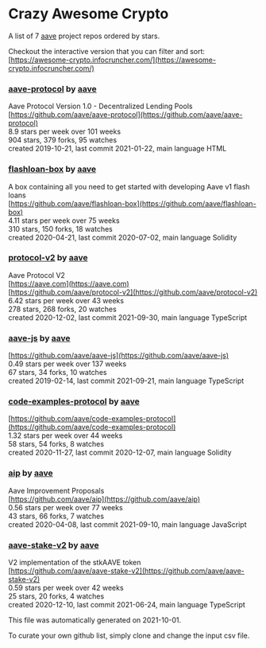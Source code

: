 # Crazy Awesome Crypto
A list of 7 [aave](https://github.com/aave) project repos ordered by stars.  

Checkout the interactive version that you can filter and sort: 
[https://awesome-crypto.infocruncher.com/](https://awesome-crypto.infocruncher.com/)  


### [aave-protocol](https://github.com/aave/aave-protocol) by [aave](https://github.com/aave)  
Aave Protocol Version 1.0 - Decentralized Lending Pools  
[https://github.com/aave/aave-protocol](https://github.com/aave/aave-protocol)  
8.9 stars per week over 101 weeks  
904 stars, 379 forks, 95 watches  
created 2019-10-21, last commit 2021-01-22, main language HTML  


### [flashloan-box](https://github.com/aave/flashloan-box) by [aave](https://github.com/aave)  
A box containing all you need to get started with developing  Aave v1 flash loans  
[https://github.com/aave/flashloan-box](https://github.com/aave/flashloan-box)  
4.11 stars per week over 75 weeks  
310 stars, 150 forks, 18 watches  
created 2020-04-21, last commit 2020-07-02, main language Solidity  


### [protocol-v2](https://github.com/aave/protocol-v2) by [aave](https://github.com/aave)  
Aave Protocol V2  
[https://aave.com](https://aave.com)  
[https://github.com/aave/protocol-v2](https://github.com/aave/protocol-v2)  
6.42 stars per week over 43 weeks  
278 stars, 268 forks, 20 watches  
created 2020-12-02, last commit 2021-09-30, main language TypeScript  


### [aave-js](https://github.com/aave/aave-js) by [aave](https://github.com/aave)  
  
[https://github.com/aave/aave-js](https://github.com/aave/aave-js)  
0.49 stars per week over 137 weeks  
67 stars, 34 forks, 10 watches  
created 2019-02-14, last commit 2021-09-21, main language TypeScript  


### [code-examples-protocol](https://github.com/aave/code-examples-protocol) by [aave](https://github.com/aave)  
  
[https://github.com/aave/code-examples-protocol](https://github.com/aave/code-examples-protocol)  
1.32 stars per week over 44 weeks  
58 stars, 54 forks, 8 watches  
created 2020-11-27, last commit 2020-12-07, main language Solidity  


### [aip](https://github.com/aave/aip) by [aave](https://github.com/aave)  
Aave Improvement Proposals  
[https://github.com/aave/aip](https://github.com/aave/aip)  
0.56 stars per week over 77 weeks  
43 stars, 66 forks, 7 watches  
created 2020-04-08, last commit 2021-09-10, main language JavaScript  


### [aave-stake-v2](https://github.com/aave/aave-stake-v2) by [aave](https://github.com/aave)  
V2 implementation of the stkAAVE token  
[https://github.com/aave/aave-stake-v2](https://github.com/aave/aave-stake-v2)  
0.59 stars per week over 42 weeks  
25 stars, 20 forks, 4 watches  
created 2020-12-10, last commit 2021-06-24, main language TypeScript  


This file was automatically generated on 2021-10-01.  

To curate your own github list, simply clone and change the input csv file.  